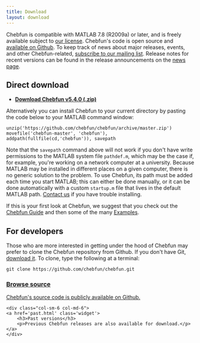```yaml
---
title: Download
layout: download
---
```


Chebfun is compatible with MATLAB 7.8 (R2009a) or later, and is freely
available subject to [our license][license]. Chebfun's code is open source and
[available on Github][chebfun-github]. To keep track of news about major
releases, events, and other Chebfun-related, [subscribe to our mailing
list](../support/subscribe.html).  Release notes for recent versions can be
found in the release announcements on the [news page](../news/index.html).

## Direct download

<ul>
    <li><strong><a href="https://github.com/chebfun/chebfun/archive/master.zip" id="download">Download Chebfun v5.4.0 (.zip)</a></strong></li>
</ul>

Alternatively you can install Chebfun to your current directory by pasting the
code below to your MATLAB command window:

    unzip('https://github.com/chebfun/chebfun/archive/master.zip')
    movefile('chebfun-master', 'chebfun'), addpath(fullfile(cd,'chebfun')), savepath

Note that the `savepath` command above will not work if you don't have write
permissions to the MATLAB system file `pathdef.m`, which may be the case if,
for example, you're working on a network computer at a university. Because
MATLAB may be installed in different places on a given computer, there is no
generic solution to the problem. To use Chebfun, its path must be added each
time you start MATLAB; this can either be done manually, or it can be done
automatically with a custom `startup.m` file that lives in the default MATLAB
path. [Contact us](mailto:help@chebfun.org) if you have trouble installing.

If this is your first look at Chebfun, we suggest that you check out the
[Chebfun Guide][guide] and then some of the many [Examples][examples].


## For developers

Those who are more interested in getting under the hood of Chebfun may
prefer to clone the Chebfun repository from Github. If you don't have Git,
[download it][git]. To clone, type the following at a terminal:

    git clone https://github.com/chebfun/chebfun.git


<div class="row">
    <div class="col-sm-6 col-md-6">
    <a href='//github.com/chebfun/chebfun' class='widget'>
        <h3>Browse source</h3>
        <p>Chebfun's source code is publicly available on Github.</p>
    </a>
    </div>

    <div class="col-sm-6 col-md-6">
    <a href='past.html' class='widget'>
        <h3>Past versions</h3>
        <p>Previous Chebfun releases are also available for download.</p>
    </a>
    </div>
</div>


[license]: https://raw.githubusercontent.com/chebfun/chebfun/master/LICENSE.txt
[chebfun-github]: https://github.com/chebfun/chebfun
[guide]: ../docs/guide/
[examples]: ../examples/
[function-reference]: ../docs/functions/
[mailto]: mailto:help@chebfun.org
[git]: http://git-scm.com/
